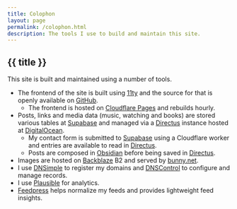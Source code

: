 ```yaml
---
title: Colophon
layout: page
permalink: /colophon.html
description: The tools I use to build and maintain this site.
---
```

<h2 class="page-header">{{ title }}</h2>

This site is built and maintained using a number of tools.

- The frontend of the site is built using [11ty](https://www.11ty.dev) and the source for that is openly available on [GitHub](https://github.com/cdransf/coryd.dev).
  - The frontend is hosted on [Cloudflare Pages](https://pages.cloudflare.com) and rebuilds hourly.
- Posts, links and media data (music, watching and books) are stored various tables at [Supabase](https://supabase.com) and managed via a [Directus](https://directus.io) instance hosted at <a class="plausible-event-name=DigitalOcean+referral" href="https://m.do.co/c/3635bf99aee2">DigitalOcean</a>.
  - My contact form is submitted to [Supabase](https://supabase.com) using a Cloudflare worker and entries are available to read in [Directus](https://directus.io).
  - Posts are composed in [Obsidian](https://obsidian.md) before being saved in [Directus](https://directus.io).
- Images are hosted on [Backblaze](https://backblaze.com) B2 and served by <a class="plausible-event-name=bunny.net+referral" href="https://bunny.net?ref=revw3mehej">bunny.net</a>.
- I use <a class="plausible-event-name=DNSimple+referral" href="https://dnsimple.com/r/3a7cbb9e15df8f">DNSimple</a> to register my domains and [DNSControl](https://dnscontrol.org) to configure and manage records.
- I use [Plausible](https://plausible.io) for analytics.
- <a class="plausible-event-name=Feedpress+referral" href="https://feedpress.com/?affid=34370">Feedpress</a> helps normalize my feeds and provides lightweight feed insights.
